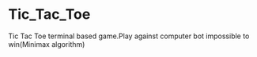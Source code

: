 # Tic_Tac_Toe
Tic Tac Toe terminal based game.Play against computer bot impossible to win(Minimax algorithm)
